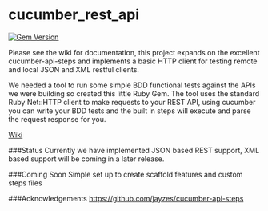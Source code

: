 cucumber_rest_api
=================

[![Gem Version](https://badge.fury.io/rb/cucumber-rest-api.png)](http://badge.fury.io/rb/cucumber-rest-api)  

Please see the wiki for documentation, this project expands on the excellent cucumber-api-steps and implements a basic HTTP client for testing remote and local JSON and XML restful clients.  

We needed a tool to run some simple BDD functional tests against the APIs we were building so created this little Ruby Gem. The tool uses the standard Ruby Net::HTTP client to make requests to your REST API, using cucumber you can write your BDD tests and the built in steps will execute and parse the request response for you.  

[Wiki](https://github.com/DigitalInnovation/cucumber_rest_api/wiki)  

###Status
Currently we have implemented JSON based REST support, XML based support will be coming in a later release.  

###Coming Soon
Simple set up to create scaffold features and custom steps files   

###Acknowledgements
https://github.com/jayzes/cucumber-api-steps
